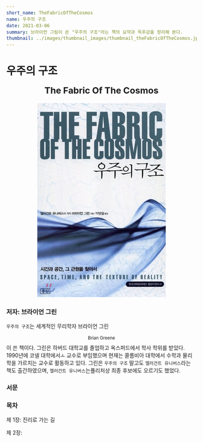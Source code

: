 ```yaml
---
short_name: TheFabricOfTheCosmos
name: 우주의 구조
date: 2021-03-06
summary: 브라이언 그림이 쓴 "우주의 구조"라는 책의 요약과 독후감을 정리해 본다.
thumbnail: ../images/thumbnail_images/thumbnail_theFabricOfTheCosmos.jpg
---
```


# 우주의 구조$$_\text{The Fabric Of The Cosmos}$$

<center>
	<img src="../images/thumbnail_images/thumbnail_theFabricOfTheCosmos.jpg" alt="mlp" style="zoom:50%;" />
</center>

### 저자: 브라이언 그린

``우주의 구조``는 세계적인 무리학자 브라이언 그린$$_\text{Brian Greene}$$이 쓴 책이다. 그린은 하버드 대학교를 졸업하고 옥스퍼드에서 학사 학위를 받았다. 1990년에 코넬 대학에서ㅗ 교수로 부임했으며 현재는 콜롬비아 대학에서 수학과 물리학을 가르치는 교수로 활동하고 있다. 그린은 ``우주의 구조`` 말고도 ``엘러건트 유니버스``라는 책도 출간하였으며, ``엘러건트 유니버스``는퓰리처상 최종 후보에도 오르기도 했었다. 

### 서문

### 목차

제 1장: 진리로 가는 길

제 2장: